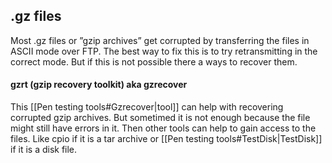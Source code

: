 ## .gz files

Most .gz files or ”gzip archives” get corrupted by transferring the files in ASCII mode over FTP. The best way to fix this is to try retransmitting in the correct mode. But if this is not possible there a ways to recover them.

#### gzrt (gzip recovery toolkit) aka gzrecover

This [[Pen testing tools#Gzrecover|tool]] can help with recovering corrupted gzip archives. 
But sometimed it is not enough because the file might still have errors in it. Then other tools can help to gain access to the files. Like cpio if it is a tar archive or [[Pen testing tools#TestDisk|TestDisk]] if it is a disk file. 